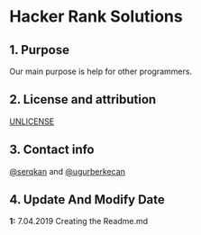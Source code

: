 # Hacker Rank Solutions
## 1. Purpose

Our main purpose is help for other programmers.


## 2. License and attribution

[UNLICENSE](License)


## 3. Contact info

[@serqkan](https://github.com/serqkan/) and [@ugurberkecan](https://github.com/ugurberkecan/)

## 4. Update And Modify Date

**1:** 7.04.2019 Creating the Readme.md
